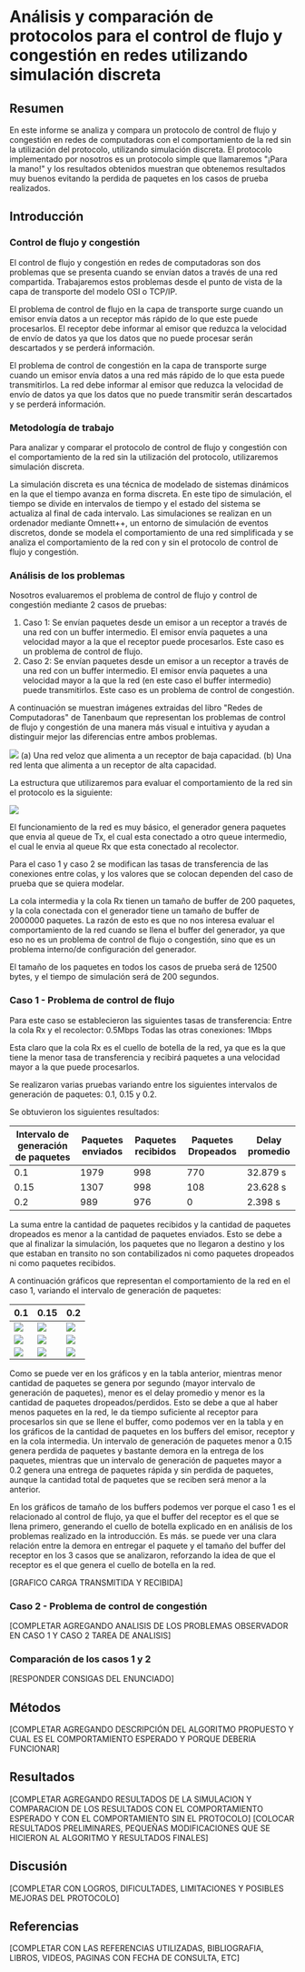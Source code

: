 # Análisis y comparación de protocolos para el control de flujo y congestión en redes utilizando simulación discreta

## Resumen
En este informe se analiza y compara un protocolo de control de flujo y congestión en redes de computadoras con el comportamiento de la red sin la utilización del protocolo, utilizando simulación discreta. El protocolo implementado por nosotros es un protocolo simple que llamaremos "¡Para la mano!" y los resultados obtenidos muestran que obtenemos resultados muy buenos evitando la perdida de paquetes en los casos de prueba realizados.

## Introducción

### Control de flujo y congestión
El control de flujo y congestión en redes de computadoras son dos problemas que se presenta cuando se envían datos a través de una red compartida. Trabajaremos estos problemas desde el punto de vista de la capa de transporte del modelo OSI o TCP/IP.

El problema de control de flujo en la capa de transporte surge cuando un emisor envía datos a un receptor más rápido de lo que este puede procesarlos. El receptor debe informar al emisor que reduzca la velocidad de envío de datos ya que los datos que no puede procesar serán descartados y se perderá información.

El problema de control de congestión en la capa de transporte surge cuando un emisor envía datos a una red más rápido de lo que esta puede transmitirlos. La red debe informar al emisor que reduzca la velocidad de envío de datos ya que los datos que no puede transmitir serán descartados y se perderá información.

### Metodología de trabajo 
Para analizar y comparar el protocolo de control de flujo y congestión con el comportamiento de la red sin la utilización del protocolo, utilizaremos simulación discreta. 

La simulación discreta es una técnica de modelado de sistemas dinámicos en la que el tiempo avanza en forma discreta. En este tipo de simulación, el tiempo se divide en intervalos de tiempo y el estado del sistema se actualiza al final de cada intervalo. Las simulaciones se realizan en un ordenador mediante Omnett++, un entorno de simulación de eventos discretos, donde se modela el comportamiento de una red simplificada y se analiza el comportamiento de la red con y sin el protocolo de control de flujo y congestión. 

### Análisis de los problemas
Nosotros evaluaremos el problema de control de flujo y control de congestión mediante 2 casos de pruebas:
1. Caso 1: Se envían paquetes desde un emisor a un receptor a través de una red con un buffer intermedio. El emisor envía paquetes a una velocidad mayor a la que el receptor puede procesarlos. Este caso es un problema de control de flujo.
2. Caso 2: Se envían paquetes desde un emisor a un receptor a través de una red con un buffer intermedio. El emisor envía paquetes a una velocidad mayor a la que la red (en este caso el buffer intermedio) puede transmitirlos. Este caso es un problema de control de congestión.



A continuación se muestran imágenes extraidas del libro "Redes de Computadoras" de Tanenbaum que representan los problemas de control de flujo y congestión de una manera más visual e intuitiva y ayudan a distinguir mejor las diferencias entre ambos problemas.

![](graficos/extra/imagen_tanembaun.png)
(a) Una red veloz que alimenta a un receptor de baja capacidad. (b) Una red lenta que alimenta a un receptor de alta capacidad.

La estructura que utilizaremos para evaluar el comportamiento de la red sin el protocolo es la siguiente:

![](graficos/extra/estructura_red_base.png)

El funcionamiento de la red es muy básico, el generador genera paquetes que envia al queue de Tx, el cual esta conectado a otro queue intermedio, el cual le envia al queue Rx que esta conectado al recolector. 

Para el caso 1 y caso 2 se modifican las tasas de transferencia de las conexiones entre colas, y los valores que se colocan dependen del caso de prueba que se quiera modelar. 

La cola intermedia y la cola Rx tienen un tamaño de buffer de 200 paquetes, y la cola conectada con el generador tiene un tamaño de buffer de 2000000 paquetes. La razón de esto es que no nos interesa evaluar el comportamiento de la red cuando se llena el buffer del generador, ya que eso no es un problema de control de flujo o congestión, sino que es un problema interno/de configuración del generador.

El tamaño de los paquetes en todos los casos de prueba será de 12500 bytes, y el tiempo de simulación será de 200 segundos.

### Caso 1 - Problema de control de flujo

Para este caso se establecieron las siguientes tasas de transferencia:
Entre la cola Rx y el recolector: 0.5Mbps
Todas las otras conexiones: 1Mbps

Esta claro que la cola Rx es el cuello de botella de la red, ya que es la que tiene la menor tasa de transferencia y recibirá paquetes a una velocidad mayor a la que puede procesarlos.

Se realizaron varias pruebas variando entre los siguientes intervalos de generación de paquetes: 0.1, 0.15 y 0.2. 

Se obtuvieron los siguientes resultados:

| Intervalo de generación de paquetes | Paquetes enviados | Paquetes recibidos | Paquetes Dropeados | Delay promedio |
|-------------------------------------|-------------------|--------------------|-------------------|----------------|
| 0.1                                 | 1979              | 998               | 770                 | 32.879 s        |
| 0.15                                | 1307              | 998               | 108                 | 23.628 s         |
| 0.2                                 | 989               | 976                | 0                 | 2.398 s         |

La suma entre la cantidad de paquetes recibidos y la cantidad de paquetes dropeados es menor a la cantidad de paquetes enviados. Esto se debe a que al finalizar la simulación, los paquetes que no llegaron a destino y los que estaban en transito no son contabilizados ni como paquetes dropeados ni como paquetes recibidos.

A continuación gráficos que representan el comportamiento de la red en el caso 1, variando el intervalo de generación de paquetes:

| 0.1 | 0.15 | 0.2 |
|-----|-----|-----|
| ![](graficos/Parte1_caso1/C1_0.1_delay.png)   | ![](graficos/Parte1_caso1/C1_0.15_delay.png)   | ![](graficos/Parte1_caso1/C1_0.2_delay.png)   |
| ![](graficos/Parte1_caso1/C1_0.1_tamBuffers1.png)   | ![](graficos/Parte1_caso1/C1_0.15_tamBuffers1.png)   | ![](graficos/Parte1_caso1/C1_0.2_tamBuffers1.png)   |
| ![](graficos/Parte1_caso1/C1_0.1_tamBuffers2.png)   | ![](graficos/Parte1_caso1/C1_0.15_tamBuffers2.png)   | ![](graficos/Parte1_caso1/C1_0.2_tamBuffers2.png)   |

Como se puede ver en los gráficos y en la tabla anterior, mientras menor cantidad de paquetes se genera por segundo (mayor intervalo de generación de paquetes), menor es el delay promedio y menor es la cantidad de paquetes dropeados/perdidos. Esto se debe a que al haber menos paquetes en la red, le da tiempo suficiente al receptor para procesarlos sin que se llene el buffer, como podemos ver en la tabla y en los gráficos de la cantidad de paquetes en los buffers del emisor, receptor y en la cola intermedia. Un intervalo de generación de paquetes menor a 0.15 genera perdida de paquetes y bastante demora en la entrega de los paquetes, mientras que un intervalo de generación de paquetes mayor a 0.2 genera una entrega de paquetes rápida y sin perdida de paquetes, aunque la cantidad total de paquetes que se reciben será menor a la anterior.

En los gráficos de tamaño de los buffers podemos ver porque el caso 1 es el relacionado al control de flujo, ya que el buffer del receptor es el que se llena primero, generando el cuello de botella explicado en en análisis de los problemas realizado en la introducción. Es más. se puede ver una clara relación entre la demora en entregar el paquete y el tamaño del buffer del receptor en los 3 casos que se analizaron, reforzando la idea de que el receptor es el que genera el cuello de botella en la red.

[GRAFICO CARGA TRANSMITIDA Y RECIBIDA]

### Caso 2 - Problema de control de congestión

[COMPLETAR AGREGANDO ANALISIS DE LOS PROBLEMAS OBSERVADOR EN CASO 1 Y CASO 2 TAREA DE ANALISIS] 

### Comparación de los casos 1 y 2

[RESPONDER CONSIGAS DEL ENUNCIADO]

## Métodos
[COMPLETAR AGREGANDO DESCRIPCIÓN DEL ALGORITMO PROPUESTO Y CUAL ES EL COMPORTAMIENTO ESPERADO Y PORQUE DEBERIA FUNCIONAR]

## Resultados
[COMPLETAR AGREGANDO RESULTADOS DE LA SIMULACION Y COMPARACION DE LOS RESULTADOS CON EL COMPORTAMIENTO ESPERADO Y CON EL COMPORTAMIENTO SIN EL PROTOCOLO]
[COLOCAR RESULTADOS PRELIMINARES, PEQUEÑAS MODIFICACIONES QUE SE HICIERON AL ALGORITMO Y RESULTADOS FINALES]

## Discusión
[COMPLETAR CON LOGROS, DIFICULTADES, LIMITACIONES Y POSIBLES MEJORAS DEL PROTOCOLO]

## Referencias
[COMPLETAR CON LAS REFERENCIAS UTILIZADAS, BIBLIOGRAFIA, LIBROS, VIDEOS, PAGINAS CON FECHA DE CONSULTA, ETC]

